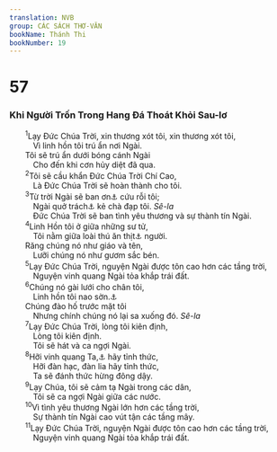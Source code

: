 ```yaml
---
translation: NVB
group: CÁC SÁCH THƠ-VĂN
bookName: Thánh Thi 
bookNumber: 19
---
```


<div class="title"><h1>57</h1><h3>Khi Người Trốn Trong Hang Đá Thoát Khỏi Sau-lơ </h3></div>
<span class="verse thi_57_1">  <sup>1</sup>Lạy Đức Chúa Trời, xin thương xót tôi, xin thương xót tôi, <br/>   Vì linh hồn tôi trú ẩn nơi Ngài. <br/>  Tôi sẽ trú ẩn dưới bóng cánh Ngài <br/>   Cho đến khi cơn hủy diệt đã qua. <br/></span>
<span class="verse thi_57_2">  <sup>2</sup>Tôi sẽ cầu khẩn Đức Chúa Trời Chí Cao, <br/>   Là Đức Chúa Trời sẽ hoàn thành cho tôi. <br/></span>
<span class="verse thi_57_3">  <sup>3</sup>Từ trời Ngài sẽ ban ơn<a data-toggle="tooltip" data-placement="bottom" title="Nt: sai đến">⚓</a> cứu rỗi tôi; <br/>   Ngài quở trách<a data-toggle="tooltip" data-placement="bottom" title="Ctd: làm hổ thẹn">⚓</a> kẻ chà đạp tôi. <i>Sê-la</i><br/>   Đức Chúa Trời sẽ ban tình yêu thương và sự thành tín Ngài. <br/></span>
<span class="verse thi_57_4">  <sup>4</sup>Linh Hồn tôi ở giữa những sư tử, <br/>   Tôi nằm giữa loài thú ăn thịt<a data-toggle="tooltip" data-placement="bottom" title="Nt: bốc cháy">⚓</a> người. <br/>  Răng chúng nó như giáo và tên, <br/>   Lưỡi chúng nó như gươm sắc bén. <br/></span>
<span class="verse thi_57_5">  <sup>5</sup>Lạy Đức Chúa Trời, nguyện Ngài được tôn cao hơn các tầng trời, <br/>   Nguyện vinh quang Ngài tỏa khắp trái đất. <br/></span>
<span class="verse thi_57_6">  <sup>6</sup>Chúng nó gài lưới cho chân tôi, <br/>   Linh hồn tôi nao sờn.<a data-toggle="tooltip" data-placement="bottom" title="Theo ngôn ngữ Hy-bá sau này: gài bẫy tôi">⚓</a><br/>  Chúng đào hố trước mặt tôi <br/>   Nhưng chính chúng nó lại sa xuống đó. <i>Sê-la</i><br/></span>
<span class="verse thi_57_7">  <sup>7</sup>Lạy Đức Chúa Trời, lòng tôi kiên định, <br/>   Lòng tôi kiên định. <br/>   Tôi sẽ hát và ca ngợi Ngài. <br/></span>
<span class="verse thi_57_8">  <sup>8</sup>Hỡi vinh quang Ta,<a data-toggle="tooltip" data-placement="bottom" title="Ctd: linh hồn">⚓</a> hãy tỉnh thức, <br/>   Hỡi đàn hạc, đàn lia hãy tỉnh thức, <br/>   Ta sẽ đánh thức hừng đông dậy. <br/></span>
<span class="verse thi_57_9">  <sup>9</sup>Lạy Chúa, tôi sẽ cảm tạ Ngài trong các dân, <br/>   Tôi sẽ ca ngợi Ngài giữa các nước. <br/></span>
<span class="verse thi_57_10">  <sup>10</sup>Vì tình yêu thương Ngài lớn hơn các tầng trời, <br/>   Sự thành tín Ngài cao vút tận các tầng mây. <br/></span>
<span class="verse thi_57_11">  <sup>11</sup>Lạy Đức Chúa Trời, nguyện Ngài được tôn cao hơn các tầng trời, <br/>   Nguyện vinh quang Ngài tỏa khắp trái đất. <br/></span>
